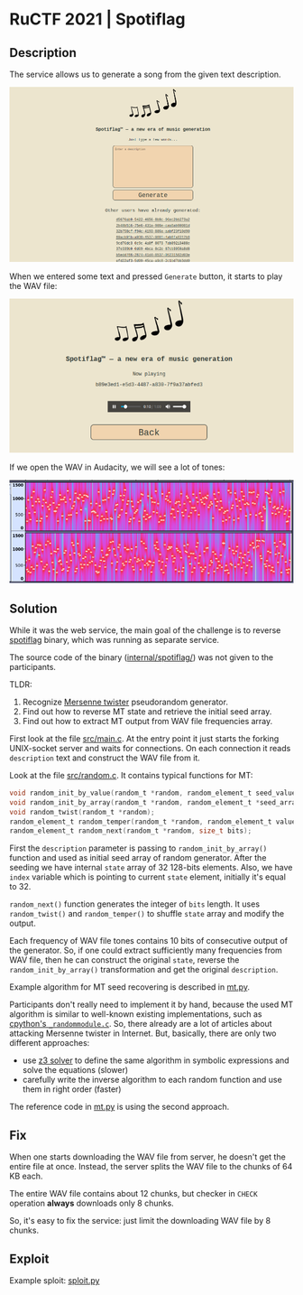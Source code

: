 # RuCTF 2021 | Spotiflag

## Description

The service allows us to generate a song from the given text description.

![generate](images/generate.png)

When we entered some text and pressed `Generate` button, it starts to play the WAV file:

![listen](images/listen.png)

If we open the WAV in Audacity, we will see a lot of tones:

![tones](images/tones.png)

## Solution

While it was the web service, the main goal of the challenge is to reverse [spotiflag](../../services/spotiflag/spotiflag/spotiflag) binary, which was running as separate service.

The source code of the binary ([internal/spotiflag/](../../internal/spotiflag/)) was not given to the participants.

TLDR:

1. Recognize [Mersenne twister](https://en.wikipedia.org/wiki/Mersenne_Twister) pseudorandom generator.
2. Find out how to reverse MT state and retrieve the initial seed array.
3. Find out how to extract MT output from WAV file frequencies array.

First look at the file [src/main.c](../../internal/spotiflag/src/main.c). At the entry point it just starts the forking UNIX-socket server and waits for connections. On each connection it reads `description` text and construct the WAV file from it.

Look at the file [src/random.c](../../internal/spotiflag/src/random.c). It contains typical functions for MT:

```c
void random_init_by_value(random_t *random, random_element_t seed_value);
void random_init_by_array(random_t *random, random_element_t *seed_array, size_t seed_array_length);
void random_twist(random_t *random);
random_element_t random_temper(random_t *random, random_element_t value);
random_element_t random_next(random_t *random, size_t bits);
```

First the `description` parameter is passing to `random_init_by_array()` function and used as initial seed array of random generator. After the seeding we have internal `state` array of 32 128-bits elements. Also, we have `index` variable which is pointing to current `state` element, initially it's equal to 32.

`random_next()` function generates the integer of `bits` length. It uses `random_twist()` and `random_temper()` to shuffle `state` array and modify the output.

Each frequency of WAV file tones contains 10 bits of consecutive output of the generator. So, if one could extract sufficiently many frequencies from WAV file, then he can construct the original `state`, reverse the `random_init_by_array()` transformation and get the original `description`.

Example algorithm for MT seed recovering is described in [mt.py](mt.py).

Participants don't really need to implement it by hand, because the used MT algorithm is similar to well-known existing implementations, such as [cpython's `_randommodule.c`](https://github.com/python/cpython/blob/main/Modules/_randommodule.c). So, there already are a lot of articles about attacking Mersenne twister in Internet. But, basically, there are only two different approaches:

- use [z3 solver](https://github.com/Z3Prover/z3) to define the same algorithm in symbolic expressions and solve the equations (slower)
- carefully write the inverse algorithm to each random function and use them in right order (faster)

The reference code in [mt.py](mt.py) is using the second approach.

## Fix

When one starts downloading the WAV file from server, he doesn't get the entire file at once. Instead, the server splits the WAV file to the chunks of 64 KB each.

The entire WAV file contains about 12 chunks, but checker in `CHECK` operation **always** downloads only 8 chunks.

So, it's easy to fix the service: just limit the downloading WAV file by 8 chunks.

## Exploit

Example sploit: [sploit.py](sploit.py)
